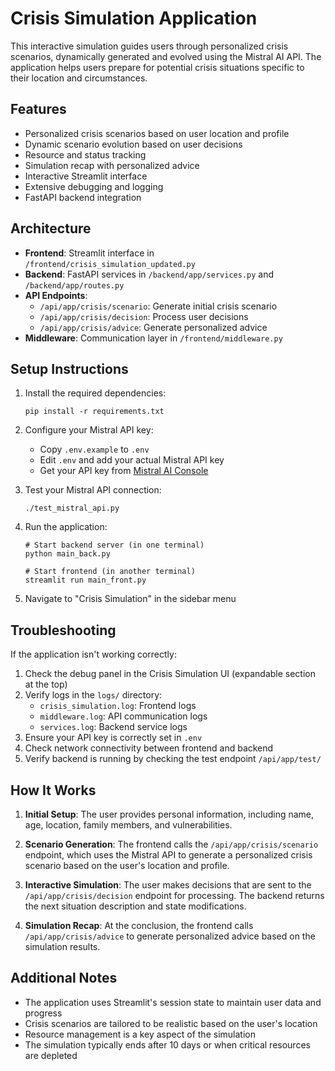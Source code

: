 # Crisis Simulation Application

This interactive simulation guides users through personalized crisis scenarios, dynamically generated and evolved using the Mistral AI API. The application helps users prepare for potential crisis situations specific to their location and circumstances.

## Features

- Personalized crisis scenarios based on user location and profile
- Dynamic scenario evolution based on user decisions
- Resource and status tracking
- Simulation recap with personalized advice
- Interactive Streamlit interface
- Extensive debugging and logging
- FastAPI backend integration

## Architecture

- **Frontend**: Streamlit interface in `/frontend/crisis_simulation_updated.py`
- **Backend**: FastAPI services in `/backend/app/services.py` and `/backend/app/routes.py`
- **API Endpoints**:
  - `/api/app/crisis/scenario`: Generate initial crisis scenario
  - `/api/app/crisis/decision`: Process user decisions
  - `/api/app/crisis/advice`: Generate personalized advice
- **Middleware**: Communication layer in `/frontend/middleware.py`

## Setup Instructions

1. Install the required dependencies:
   ```
   pip install -r requirements.txt
   ```

2. Configure your Mistral API key:
   - Copy `.env.example` to `.env`
   - Edit `.env` and add your actual Mistral API key
   - Get your API key from [Mistral AI Console](https://console.mistral.ai/)

3. Test your Mistral API connection:
   ```
   ./test_mistral_api.py
   ```

4. Run the application:
   ```
   # Start backend server (in one terminal)
   python main_back.py
   
   # Start frontend (in another terminal)
   streamlit run main_front.py
   ```
   
5. Navigate to "Crisis Simulation" in the sidebar menu

## Troubleshooting

If the application isn't working correctly:

1. Check the debug panel in the Crisis Simulation UI (expandable section at the top)
2. Verify logs in the `logs/` directory:
   - `crisis_simulation.log`: Frontend logs
   - `middleware.log`: API communication logs
   - `services.log`: Backend service logs
3. Ensure your API key is correctly set in `.env`
4. Check network connectivity between frontend and backend
5. Verify backend is running by checking the test endpoint `/api/app/test/`

## How It Works

1. **Initial Setup**: The user provides personal information, including name, age, location, family members, and vulnerabilities.

2. **Scenario Generation**: The frontend calls the `/api/app/crisis/scenario` endpoint, which uses the Mistral API to generate a personalized crisis scenario based on the user's location and profile.

3. **Interactive Simulation**: The user makes decisions that are sent to the `/api/app/crisis/decision` endpoint for processing. The backend returns the next situation description and state modifications.

4. **Simulation Recap**: At the conclusion, the frontend calls `/api/app/crisis/advice` to generate personalized advice based on the simulation results.

## Additional Notes

- The application uses Streamlit's session state to maintain user data and progress
- Crisis scenarios are tailored to be realistic based on the user's location
- Resource management is a key aspect of the simulation
- The simulation typically ends after 10 days or when critical resources are depleted